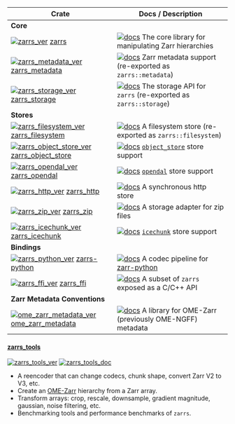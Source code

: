 | Crate                                                                                         | Docs / Description                                                                                                              |
| --------------------------------------------------------------------------------------------- | ------------------------------------------------------------------------------------------------------------------------------- |
| **Core**                                                                                      |                                                                                                                                 |
| [![zarrs_ver]](https://crates.io/crates/zarrs) [zarrs]                                        | [![docs]](https://docs.rs/zarrs) The core library for manipulating Zarr hierarchies                                             |
| [![zarrs_metadata_ver]](https://crates.io/crates/zarrs_metadata) [zarrs_metadata]             | [![docs]](https://docs.rs/zarrs_metadata) Zarr metadata support (re-exported as `zarrs::metadata`)                              |
| [![zarrs_storage_ver]](https://crates.io/crates/zarrs_storage) [zarrs_storage]                | [![docs]](https://docs.rs/zarrs_storage) The storage API for `zarrs` (re-exported as `zarrs::storage`)                          |
| **Stores**                                                                                    |                                                                                                                                 |
| [![zarrs_filesystem_ver]](https://crates.io/crates/zarrs_filesystem) [zarrs_filesystem]       | [![docs]](https://docs.rs/zarrs_filesystem) A filesystem store (re-exported as `zarrs::filesystem`)                             |
| [![zarrs_object_store_ver]](https://crates.io/crates/zarrs_object_store) [zarrs_object_store] | [![docs]](https://docs.rs/zarrs_object_store) [`object_store`](https://docs.rs/object_store/latest/object_store/) store support |
| [![zarrs_opendal_ver]](https://crates.io/crates/zarrs_opendal) [zarrs_opendal]                | [![docs]](https://docs.rs/zarrs_opendal) [`opendal`](https://docs.rs/opendal/latest/opendal/) store support                     |
| [![zarrs_http_ver]](https://crates.io/crates/zarrs_http) [zarrs_http]                         | [![docs]](https://docs.rs/zarrs_http) A synchronous http store                                                                  |
| [![zarrs_zip_ver]](https://crates.io/crates/zarrs_zip) [zarrs_zip]                            | [![docs]](https://docs.rs/zarrs_zip) A storage adapter for zip files                                                            |
| [![zarrs_icechunk_ver]](https://crates.io/crates/zarrs_icechunk) [zarrs_icechunk]             | [![docs]](https://docs.rs/zarrs_icechunk) [`icechunk`](https://docs.rs/icechunk/latest/icechunk/) store support                 |
| **Bindings**                                                                                  |                                                                                                                                 |
| [![zarrs_python_ver]](https://pypi.org/project/zarrs/) [zarrs-python]                         | [![docs]](https://zarrs-python.readthedocs.io/en/latest/) A codec pipeline for [zarr-python]                                  |
| [![zarrs_ffi_ver]](https://crates.io/crates/zarrs_ffi) [zarrs_ffi]                            | [![docs]](https://docs.rs/zarrs_ffi) A subset of `zarrs` exposed as a C/C++ API                                                 |
| **Zarr Metadata Conventions**                                                                 |                                                                                                                                 |
| [![ome_zarr_metadata_ver]](https://crates.io/crates/ome_zarr_metadata) [ome_zarr_metadata]    | [![docs]](https://docs.rs/ome_zarr_metadata)  A library for OME-Zarr (previously OME-NGFF) metadata                             |

[docs]: https://img.shields.io/badge/docs-brightgreen
[zarrs_ver]: https://img.shields.io/crates/v/zarrs
[zarrs]: https://github.com/LDeakin/zarrs/tree/main/zarrs
[zarrs_metadata_ver]: https://img.shields.io/crates/v/zarrs_metadata
[zarrs_metadata]: https://github.com/LDeakin/zarrs/tree/main/zarrs_metadata
[zarrs_storage_ver]: https://img.shields.io/crates/v/zarrs_storage
[zarrs_storage]: https://github.com/LDeakin/zarrs/tree/main/zarrs_storage
[zarrs_filesystem_ver]: https://img.shields.io/crates/v/zarrs_filesystem
[zarrs_filesystem]: https://github.com/LDeakin/zarrs/tree/main/zarrs_filesystem
[zarrs_http_ver]: https://img.shields.io/crates/v/zarrs_http
[zarrs_http]: https://github.com/LDeakin/zarrs/tree/main/zarrs_http
[zarrs_object_store_ver]: https://img.shields.io/crates/v/zarrs_object_store
[zarrs_object_store]: https://github.com/LDeakin/zarrs/tree/main/zarrs_object_store
[zarrs_opendal_ver]: https://img.shields.io/crates/v/zarrs_opendal
[zarrs_opendal]: https://github.com/LDeakin/zarrs/tree/main/zarrs_opendal
[zarrs_zip_ver]: https://img.shields.io/crates/v/zarrs_zip
[zarrs_zip]: https://github.com/LDeakin/zarrs/tree/main/zarrs_zip
[zarrs_icechunk_ver]: https://img.shields.io/crates/v/zarrs_icechunk
[zarrs_icechunk]: https://github.com/LDeakin/zarrs_icechunk
[zarrs_ffi_ver]: https://img.shields.io/crates/v/zarrs_ffi
[zarrs_ffi]: https://github.com/LDeakin/zarrs_ffi
[zarrs_python_ver]: https://img.shields.io/pypi/v/zarrs
[zarrs-python]: https://github.com/ilan-gold/zarrs-python
[zarr-python]: https://github.com/zarr-developers/zarr-python
[ome_zarr_metadata_ver]: https://img.shields.io/crates/v/ome_zarr_metadata
[ome_zarr_metadata]: https://github.com/LDeakin/rust_ome_zarr_metadata

#### [zarrs_tools]
[![zarrs_tools_ver]](https://crates.io/crates/zarrs_tools) [![zarrs_tools_doc]](https://docs.rs/zarrs_tools)

[zarrs_tools]: https://github.com/LDeakin/zarrs_tools
[zarrs_tools_ver]: https://img.shields.io/crates/v/zarrs_tools.svg
[zarrs_tools_doc]: https://docs.rs/zarrs_tools/badge.svg

  - A reencoder that can change codecs, chunk shape, convert Zarr V2 to V3, etc.
  - Create an [OME-Zarr](https://ngff.openmicroscopy.org/latest/) hierarchy from a Zarr array.
  - Transform arrays: crop, rescale, downsample, gradient magnitude, gaussian, noise filtering, etc.
  - Benchmarking tools and performance benchmarks of `zarrs`.
